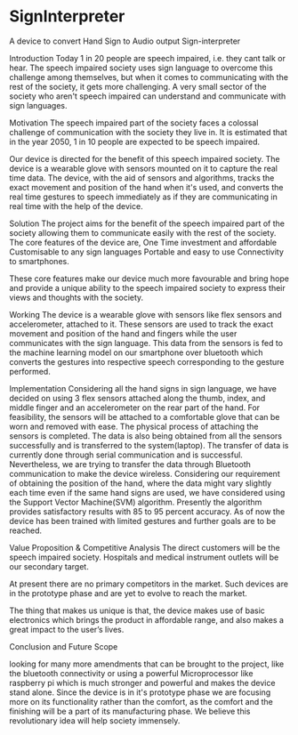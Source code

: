 # SignInterpreter
A device to convert Hand Sign to Audio output
Sign-interpreter

Introduction
Today 1 in 20 people are speech impaired, i.e. they cant talk or hear. The speech impaired society uses sign language to overcome this challenge among themselves, but when it comes to communicating with the rest of the society, it gets more challenging. A very small sector of the society who aren't speech impaired can understand and communicate with sign languages.

Motivation
The speech impaired part of the society faces a colossal challenge of communication with the society they live in. It is estimated that in the year 2050, 1 in 10 people are expected to be speech impaired. 

Our device is directed for the benefit of this speech impaired society.
The device is a wearable glove with sensors mounted on it to capture the real time data. The device, with the aid of sensors and algorithms, tracks the exact movement and position of the hand when it's used, and converts the real time gestures to speech immediately as if they are communicating in real time with the help of the device.



Solution
The project aims for the benefit of the speech impaired part of the society allowing them to communicate easily with the rest of the society.
The core features of the device are,
One Time investment and affordable 
Customisable to any sign languages
Portable and easy to use
Connectivity to smartphones.

These core features make our device much more favourable and bring hope and provide a unique ability to the speech impaired society to express their views and thoughts with the society. 


Working
 The device is a wearable glove with sensors like flex sensors and accelerometer, attached to it. These sensors are used to track the exact movement and position of the hand and fingers while the user communicates with the sign language. This data from the sensors is fed to the machine learning model on our smartphone over bluetooth which converts the gestures into respective speech corresponding to the gesture performed. 




Implementation 
Considering all the hand signs in sign language, we have decided on using 3 flex sensors attached along the thumb, index, and middle finger and an accelerometer on the rear part of the hand. For feasibility, the sensors will be attached to a comfortable glove that can be worn and removed with ease. The physical process of attaching the sensors is completed. The data is also being obtained from all the sensors successfully and is transferred to the system(laptop). The transfer of data is currently done through serial communication and is successful. Nevertheless, we are trying to transfer the data through Bluetooth communication to make the device wireless. Considering our requirement of obtaining the position of the hand, where the data might vary slightly each time even if the same hand signs are used, we have considered using the Support Vector Machine(SVM) algorithm. Presently the algorithm provides satisfactory results with 85 to 95 percent accuracy. As of now the device has been trained with limited gestures and further goals are to be reached.





Value Proposition & Competitive Analysis
The direct customers will be the speech impaired society. Hospitals and medical instrument outlets will be our secondary target. 

At present there are no primary competitors in the market. Such devices are in the prototype phase and are yet to evolve to reach the market. 

The thing that makes us unique is that, the device makes use of basic electronics which brings the product in affordable range, and also makes a great impact to the user’s lives. 


Conclusion and Future Scope

looking for many more amendments that can be brought to the project, like the bluetooth connectivity or using a powerful Microprocessor like raspberry pi which is much stronger and powerful and makes the device stand alone.
Since the device is in it's prototype phase we are focusing more on its functionality rather than the comfort, as the comfort and the finishing will be a part of its manufacturing phase. We believe this revolutionary idea will help society immensely.





